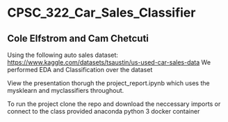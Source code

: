 # CPSC_322_Car_Sales_Classifier

## Cole Elfstrom and Cam Chetcuti 

Using the following auto sales dataset: https://www.kaggle.com/datasets/tsaustin/us-used-car-sales-data
We performed EDA and Classification over the dataset 

View the presentation thorugh the project_report.ipynb which uses the mysklearn and myclassifiers throughout.  


To run the project clone the repo and download the neccessary imports or connect to the class provided anaconda python 3 docker container 
